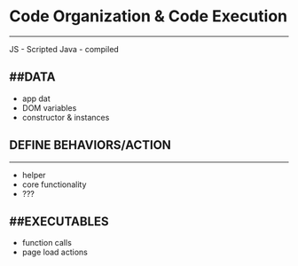 # Code Organization & Code Execution
---
JS - Scripted
Java - compiled

##DATA
---
- app dat
- DOM variables
- constructor & instances

## DEFINE BEHAVIORS/ACTION
---
- helper
- core functionality
- ???

##EXECUTABLES
---
- function calls
- page load actions